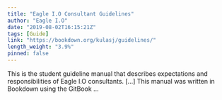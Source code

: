 ```yaml
---
title: "Eagle I.O Consultant Guidelines"
author: "Eagle I.O"
date: "2019-08-02T16:15:21Z"
tags: [Guide]
link: "https://bookdown.org/kulasj/guidelines/"
length_weight: "3.9%"
pinned: false
---
```


This is the student guideline manual that describes expectations and responsibilities of Eagle I.O consultants. [...] This manual was written in Bookdown using the GitBook ...
